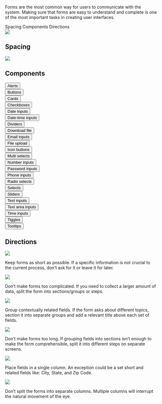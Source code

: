 <Row>
    <Column cols={8}>
        <p>Forms are the most common way for users to communicate with the system. Making sure that forms are easy to understand and complete is one of the most important tasks in creating user interfaces.</p>
    </Column>  
</Row>

<div>
    <AnchorLink to="spacing" offset={210}>
        Spacing
    </AnchorLink>
    <AnchorLink to="components" offset={210}>
        Components
    </AnchorLink>
    <AnchorLink to="directions" offset={210}>
        Directions
    </AnchorLink>
</div>

<Row>
    <Column cols={8}>
        <img src="../_img/form--1.png" />
    </Column>
</Row>

<Anchor idToScrollTo="spacing"><h2>Spacing</h2></Anchor>
<Row>
    <Column cols={12}>
        <img src="../_img/form--2.png" />
    </Column>
</Row>

<Anchor idToScrollTo="spacing"><h2>Components</h2></Anchor>
<Row>
    <Column cols={3}>
        <div className="block" className="pt-4">
            <Link to="../atoms/Alert">
                <Button
                    size="small"
                    variant="tertiary"
                    noPaddingFocus="tertiary">
                    Alerts
                </Button>
            </Link>
        </div> 
        <div className="block" className="pt-4">
            <Link to="../atoms/Button">
                <Button
                    size="small"
                    variant="tertiary"
                    noPaddingFocus="tertiary">
                    Buttons
                </Button>
            </Link>
        </div> 
        <div className="block" className="pt-4">
            <Link to="../atoms/Card">
                <Button
                    size="small"
                    variant="tertiary"
                    noPaddingFocus="tertiary">
                    Cards
                </Button>
            </Link>
        </div> 
        <div className="block" className="pt-4">
            <Link to="../atoms/Checkbox">
                <Button
                    size="small"
                    variant="tertiary"
                    noPaddingFocus="tertiary">
                    Checkboxes
                </Button>
            </Link>
        </div> 
        <div className="block" className="pt-4">
            <Link to="../atoms/DateInput">
                <Button
                size="small"
                variant="tertiary"
                    noPaddingFocus="tertiary">
                    Date inputs
                </Button>
            </Link>
        </div> 
        <div className="block" className="pt-4">
            <Link to="../atoms/DateTimeInput">
                <Button
                    size="small"
                    variant="tertiary"
                    noPaddingFocus="tertiary">
                    Date-time inputs
                </Button>
            </Link>
        </div> 
    </Column>
    <Column cols={3}>
        <div className="block" className="pt-4">
            <Link to="../atoms/Divider">
                <Button
                    size="small"
                    variant="tertiary"
                    noPaddingFocus="tertiary">
                    Dividers
                </Button>
            </Link>
        </div> 
        <div className="block" className="pt-4">
            <Link to="../atoms/DownloadFile">
                <Button
                    size="small"
                    variant="tertiary"
                    noPaddingFocus="tertiary">
                    Download file
                </Button>
            </Link>
        </div> 
        <div className="block" className="pt-4">
            <Link to="../atoms/EmailInput">
                <Button
                    size="small"
                    variant="tertiary"
                    noPaddingFocus="tertiary">
                    Email inputs
                </Button>
            </Link>
        </div> 
        <div className="block" className="pt-4">
            <Link to="../atoms/FileUpload">
                <Button
                    size="small"
                    variant="tertiary"
                    noPaddingFocus="tertiary">
                    File upload
                </Button>
            </Link>
        </div> 
        <div className="block" className="pt-4">
            <Link to="../atoms/IconButton">
                <Button
                    size="small"
                    variant="tertiary"
                    noPaddingFocus="tertiary">
                    Icon buttons
                </Button>
            </Link>
        </div> 
        <div className="block" className="pt-4">
            <Link to="../atoms/MultiSelect">
                <Button
                    size="small"
                    variant="tertiary"
                    noPaddingFocus="tertiary">
                    Multi selects
                </Button>
            </Link>
        </div>
    </Column>
    <Column cols={3}>
        <div className="block" className="pt-4">
            <Link to="../atoms/NumberInput">
                <Button
                size="small"
                variant="tertiary"
                    noPaddingFocus="tertiary">
                    Number inputs
                </Button>
            </Link>
        </div> 
        <div className="block" className="pt-4">
            <Link to="../atoms/PasswordInput">
                <Button
                    size="small"
                    variant="tertiary"
                    noPaddingFocus="tertiary">
                    Password inputs
                </Button>
            </Link>
        </div> 
        <div className="block" className="pt-4">
            <Link to="../atoms/PhoneInput">
                <Button
                    size="small"
                    variant="tertiary"
                    noPaddingFocus="tertiary">
                    Phone inputs
                </Button>
            </Link>
        </div> 
        <div className="block" className="pt-4">
            <Link to="../atoms/RadioGroup">
                <Button
                    size="small"
                    variant="tertiary"
                    noPaddingFocus="tertiary">
                    Radio selects
                </Button>
            </Link>
        </div> 
        <div className="block" className="pt-4">
            <Link to="../atoms/Select">
                <Button
                    size="small"
                    variant="tertiary"
                    noPaddingFocus="tertiary">
                    Selects
                </Button>
            </Link>
        </div> 
        <div className="block" className="pt-4">
            <Link to="../atoms/Slider">
                <Button
                    size="small"
                    variant="tertiary"
                    noPaddingFocus="tertiary">
                    Sliders
                </Button>
            </Link>
        </div> 
    </Column>
    <Column cols={3}>
        <div className="block" className="pt-4">
            <Link to="../atoms/TextInput">
                <Button
                    size="small"
                    variant="tertiary"
                    noPaddingFocus="tertiary">
                    Text inputs
                </Button>
            </Link>
        </div> 
        <div className="block" className="pt-4">
            <Link to="../atoms/Textarea">
                <Button
                    size="small"
                    variant="tertiary"
                    noPaddingFocus="tertiary">
                    Text area inputs
                </Button>
            </Link>
        </div> 
        <div className="block" className="pt-4">
            <Link to="../atoms/TimeInput">
                <Button
                    size="small"
                    variant="tertiary"
                    noPaddingFocus="tertiary">
                    Time inputs
                </Button>
            </Link>
        </div> 
        <div className="block" className="pt-4">
            <Link to="../atoms/Toggle">
                <Button
                    size="small"
                    variant="tertiary"
                    noPaddingFocus="tertiary">
                    Tiggles
                </Button>
            </Link>
        </div> 
        <div className="block" className="pt-4">
            <Link to="../atoms/Tooltip">
                <Button
                    size="small"
                    variant="tertiary"
                    noPaddingFocus="tertiary">
                    Tooltips
                </Button>
            </Link>
        </div> 
    </Column>
</Row>

<Anchor idToScrollTo="directions"><h2>Directions</h2></Anchor>
<Row>
    <Column cols={6}>
        <img src="../_img/do.png" className="w-24"/>
        <p>Keep forms as short as possible. If a specific information is not crucial to the current process,  don’t ask for it or leave it for later.</p>
    </Column>
    <Column cols={6}>
        <img src="../_img/dont.png" className="w-24"/>
        <p>Don’t make forms too complicated. If you need to collect a larger amount of data, split the form into sections/groups or steps.</p>
    </Column>
</Row>
<Row>
    <Column cols={6}>
        <img src="../_img/do.png" className="w-24"/>
        <p>Group contextually related fields. If the form asks about different topics, section it into separate groups and add a relevant title above each set of fields.</p>
    </Column>
    <Column cols={6}>
        <img src="../_img/dont.png" className="w-24"/>
        <p>Don’t make forms too long. If grouping fields into sections isn’t enough to make the form comprehensible, split it into different steps on separate screens.
        </p>
    </Column>
</Row>
<Row>
    <Column cols={6}>
        <img src="../_img/do.png" className="w-24"/>
        <p>Place fields in a single column. An exception could be a set short and related fields like: City, State, and Zip Code.</p>
    </Column>
    <Column cols={6}>
        <img src="../_img/dont.png" className="w-24"/>
        <p>Don’t split the forms into separate columns. Multiple columns will interrupt the natural movement of the eye. 
        </p>
    </Column>
</Row>

